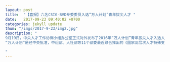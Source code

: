 ```yaml
---
layout: post
title:  "【喜报】六名CSIG-BVD专委委员入选“万人计划”青年拔尖人才 "
date:   2017-09-23 09:40:02 +0700
categories: jekyll update
thum: "/imgs/2017-9-23/img2.jpg"
description: "
9月19日，中央人才工作协调小组办公室正式对外发布了2016年“万人计划”青年拔尖人才入选人员名单，CSIG-BVD专委白翔，程明明，姜育刚，纪荣嵘，林倞和董伟生入选，特对以上入选人员表示祝贺！
“万人计划”是经中央批准，中组部、人社部等11个部委最近联合推出的《国家高层次人才特殊支持计划》（简称“国家特支计划”，亦称“万人计划”），准备用10年时间，面向国内分批次遴选1万名左右自然科学、工程技术和哲学社会科学领域的杰出人才、领军人才和青年拔尖人才给予特殊支持。“万人计划”是与引进海外高层次人才的“千人计划”并行的国家级重大人才工程，定位于国内高层次人才的培养支持。自2012年9月正式启动实施，到目前已经遴选出3批742名“万人计划”青年拔尖人才。

"
---
```

<script>
(function(){
	if(window.event) 
  		window.event.returnValue = false; 
	window.location.href='https://mp.weixin.qq.com/s?timestamp=1506169005&src=3&ver=1&signature=fldno3BmiPodD*ZWLk1tF0DQpA3kml3OmBJ1nPQ9wcGkSvSkxxUrOxEam3f9dx-99kp*mK6q92DvCKb3l5fnbqtFlzbP-047dyA-s*751IZJOH8hA0gldRaxHgpZJuhr-nWw44tml22-oSOZVKlR1Hi70N3CqcE3WAExtZAKAAI=';
})();
</script>


